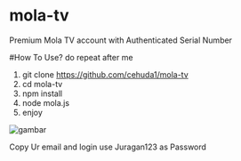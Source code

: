 # mola-tv
Premium Mola TV account with Authenticated Serial Number

#How To Use?
do repeat after me 

1. git clone https://github.com/cehuda1/mola-tv
2. cd mola-tv
3. npm install
4. node mola.js
5. enjoy

![gambar](https://user-images.githubusercontent.com/121425666/236783359-64ba5e03-1e06-4206-a509-eaa16df7200d.png)

Copy Ur email and login 
use Juragan123 as Password
